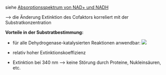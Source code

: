 siehe [Absorptionsspektrum von NAD+ und NADH](Absorptionsspektrum%20von%20NAD+%20und%20NADH.md)

--> die Änderung Extinktion des Cofaktors korreliert mit der Substratkonzentration 

**Vorteile in der Substratbestimmung:**
- für alle Dehydrogenase-katalysierten Reaktionen anwendbar:
![](Pasted%20image%2020250405114100.png)

- relativ hoher Extinktionskoeffizienz
- Extinktion bei 340 nm --> keine Störung durch Proteine, Nukleinsäuren, etc.